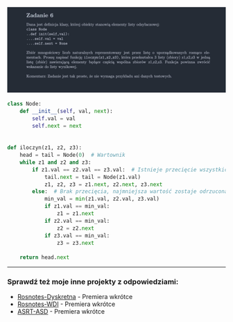 <picture>
  <source srcset="../../../srt/zbior_zadan/2020_6.png" media="(prefers-color-scheme: light)">
  <source srcset="../../../srt/zbior_zadan/black_2020_6.png" media="(prefers-color-scheme: dark)">
  <img src="../../../srt/zbior_zadan/black_2020_6.png" alt="zadanie 2020_6">
</picture>

```python
class Node:
    def __init__(self, val, next):
        self.val = val
        self.next = next


def iloczyn(z1, z2, z3):
    head = tail = Node(0)  # Wartownik
    while z1 and z2 and z3:
        if z1.val == z2.val == z3.val:  # Istnieje przecięcie wszystkich trzech zbiorów
            tail.next = tail = Node(z1.val)
            z1, z2, z3 = z1.next, z2.next, z3.next
        else:  # Brak przecięcia, najmniejsza wartość zostaje odrzucona
            min_val = min(z1.val, z2.val, z3.val)
            if z1.val == min_val:
                z1 = z1.next
            if z2.val == min_val:
                z2 = z2.next
            if z3.val == min_val:
                z3 = z3.next

    return head.next
```


---
### Sprawdź też moje inne projekty z odpowiedziami:
- [Rosnotes-Dyskretna](https://github.com/kamilGie/Rosnotes-Dyskretna) - Premiera wkrótce
- [Rosnotes-WDI](https://github.com/kamilGie/Rosnotes-WDI) - Premiera wkrótce
- [ASRT-ASD](https://github.com/kamilGie/Rosnotes-Dyskretna) - Premiera wkrótce
